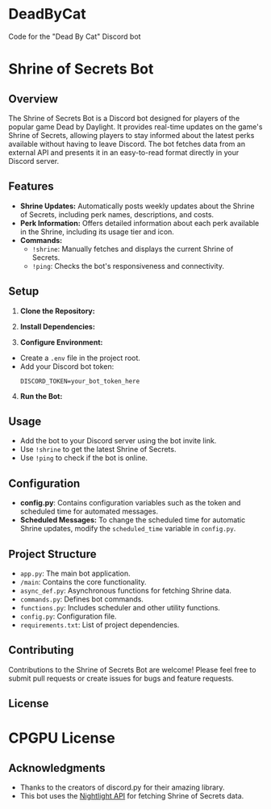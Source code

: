 # DeadByCat
 Code for the "Dead By Cat" Discord bot


# Shrine of Secrets Bot

## Overview

The Shrine of Secrets Bot is a Discord bot designed for players of the popular game Dead by Daylight. It provides real-time updates on the game's Shrine of Secrets, allowing players to stay informed about the latest perks available without having to leave Discord. The bot fetches data from an external API and presents it in an easy-to-read format directly in your Discord server.

## Features

- **Shrine Updates:** Automatically posts weekly updates about the Shrine of Secrets, including perk names, descriptions, and costs.
- **Perk Information:** Offers detailed information about each perk available in the Shrine, including its usage tier and icon.
- **Commands:**
  - `!shrine`: Manually fetches and displays the current Shrine of Secrets.
  - `!ping`: Checks the bot's responsiveness and connectivity.

## Setup

1. **Clone the Repository:**

2. **Install Dependencies:**

3. **Configure Environment:**
- Create a `.env` file in the project root.
- Add your Discord bot token:
  ```
  DISCORD_TOKEN=your_bot_token_here
  ```

4. **Run the Bot:**


## Usage

- Add the bot to your Discord server using the bot invite link.
- Use `!shrine` to get the latest Shrine of Secrets.
- Use `!ping` to check if the bot is online.

## Configuration

- **config.py**: Contains configuration variables such as the token and scheduled time for automated messages.
- **Scheduled Messages:** To change the scheduled time for automatic Shrine updates, modify the `scheduled_time` variable in `config.py`.

## Project Structure

- `app.py`: The main bot application.
- `/main`: Contains the core functionality.
- `async_def.py`: Asynchronous functions for fetching Shrine data.
- `commands.py`: Defines bot commands.
- `functions.py`: Includes scheduler and other utility functions.
- `config.py`: Configuration file.
- `requirements.txt`: List of project dependencies.

## Contributing

Contributions to the Shrine of Secrets Bot are welcome! Please feel free to submit pull requests or create issues for bugs and feature requests.

## License

# CPGPU License

## Acknowledgments

- Thanks to the creators of discord.py for their amazing library.
- This bot uses the [Nightlight API](https://api.nightlight.gg) for fetching Shrine of Secrets data.
